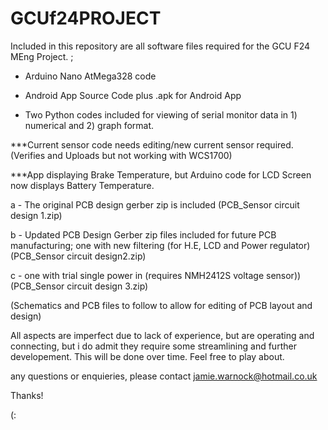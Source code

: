 # GCUf24PROJECT
Included in this repository are all software files required for the GCU F24 MEng Project. ; 

- Arduino Nano AtMega328 code 
- Android App Source Code plus .apk for Android App 

- Two Python codes included for viewing of serial monitor data in 1) numerical and  2) graph format.

***Current sensor code needs editing/new current sensor required. (Verifies and Uploads but not working with WCS1700)

***App displaying Brake Temperature, but Arduino code for LCD Screen now displays Battery Temperature.

a - The original PCB design gerber zip is included (PCB_Sensor circuit design 1.zip)

b -  Updated PCB Design Gerber zip files included for future PCB manufacturing; one with new filtering (for H.E, LCD and Power regulator) (PCB_Sensor circuit design2.zip) 

c - one with trial single power in (requires NMH2412S voltage sensor)) (PCB_Sensor circuit design 3.zip)

(Schematics and PCB files to follow to allow for editing of PCB layout and design)

All aspects are imperfect due to lack of experience, but are operating and connecting, but i do admit they require some streamlining and further developement. This will be done over time. Feel free to play about.


any questions or enquieries, please contact jamie.warnock@hotmail.co.uk

Thanks!

(:

